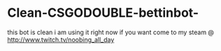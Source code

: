 # Clean-CSGODOUBLE-bettinbot-
this bot is clean i am using it right now if you want come to my steam @ http://www.twitch.tv/noobing_all_day
